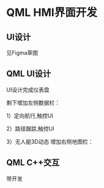 # QML HMI界面开发

## UI设计

见Figma草图


## QML UI设计

UI设计完成仪表盘

剩下增加左侧数据栏：

1）定向航行,触控UI

2）路径跟踪,触控UI

3）无人艇3D动态
增加右侧地图栏：




## QML C++交互

带开发